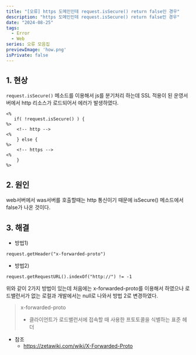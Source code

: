 ```yaml
---
title: "[오류] https 도메인인데 request.isSecure() return false인 경우"
description: "https 도메인인데 request.isSecure() return false인 경우"
date: "2024-08-25"
tags:
  - Error
  - Web
series: 오류 모음집
previewImage: 'how.png'
isPrivate: false
---
```


## 1. 현상 
`request.isSecure()` 메소드를 이용해서 js를 분기처리 하는데 SSL 적용이 된 운영서버에서 http 리소스가 로드되어서 에러가 발생하였다.
```
<%
   if( !request.isSecure() ) {
%>
	<!-- http -->
<%
    } else {
%>
	<!-- https -->
<%
    }
%>
```

## 2. 원인
web서버에서 was서버를 호출할때는 http 통신이기 때문에 isSecure() 메소드에서 false가 나온 것이다.

## 3. 해결
+ 방법1) 
```
request.getHeader("x-forwarded-proto")
```
+ 방법2) 
```
request.getRequestURL().indexOf("http://") != -1
```
위와 같이 2가지 방법이 있는데 처음에는 x-forwarded-proto를 이용해서 하였으나 로드밸런서가 없는 로컬과 개발에서는 null로 나와서 방법 2로 변경하였다.

> x-forwarded-proto 
> + 클라이언트가 로드밸런서에 접속할 때 사용한 프토토콜을 식별하는 표준 헤더

+ 참조
    + https://zetawiki.com/wiki/X-Forwarded-Proto
